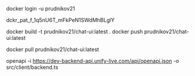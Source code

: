 docker login -u prudnikov21

dckr_pat_f_1q5nU6T_mFkPeN1SWdMhBLglY

docker build -t prudnikov21/chat-ui:latest .
docker push prudnikov21/chat-ui:latest

docker pull prudnikov21/chat-ui:latest

openapi -i https://dev-backend-api.unify-live.com/api/openapi.json -o src/client/backend.ts
